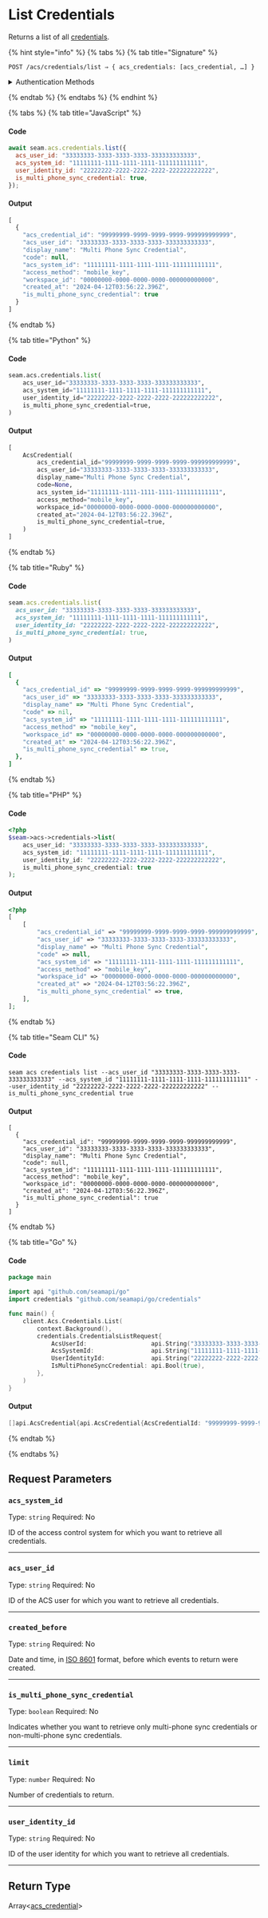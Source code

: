 # List Credentials

Returns a list of all [credentials](../../../capability-guides/access-systems/managing-credentials.md).

{% hint style="info" %}
{% tabs %}
{% tab title="Signature" %}
```
POST /acs/credentials/list ⇒ { acs_credentials: [acs_credential, …] }
```

<details>

<summary>Authentication Methods</summary>

- API key
- Client session token
- Personal access token
  <br>Must also include the `seam-workspace` header in the request.
</details>

{% endtab %}
{% endtabs %}
{% endhint %}

{% tabs %}
{% tab title="JavaScript" %}
#### Code

```javascript
await seam.acs.credentials.list({
  acs_user_id: "33333333-3333-3333-3333-333333333333",
  acs_system_id: "11111111-1111-1111-1111-111111111111",
  user_identity_id: "22222222-2222-2222-2222-222222222222",
  is_multi_phone_sync_credential: true,
});
```

#### Output

```javascript
[
  {
    "acs_credential_id": "99999999-9999-9999-9999-999999999999",
    "acs_user_id": "33333333-3333-3333-3333-333333333333",
    "display_name": "Multi Phone Sync Credential",
    "code": null,
    "acs_system_id": "11111111-1111-1111-1111-111111111111",
    "access_method": "mobile_key",
    "workspace_id": "00000000-0000-0000-0000-000000000000",
    "created_at": "2024-04-12T03:56:22.396Z",
    "is_multi_phone_sync_credential": true
  }
]
```
{% endtab %}

{% tab title="Python" %}
#### Code

```python
seam.acs.credentials.list(
    acs_user_id="33333333-3333-3333-3333-333333333333",
    acs_system_id="11111111-1111-1111-1111-111111111111",
    user_identity_id="22222222-2222-2222-2222-222222222222",
    is_multi_phone_sync_credential=true,
)
```

#### Output

```python
[
    AcsCredential(
        acs_credential_id="99999999-9999-9999-9999-999999999999",
        acs_user_id="33333333-3333-3333-3333-333333333333",
        display_name="Multi Phone Sync Credential",
        code=None,
        acs_system_id="11111111-1111-1111-1111-111111111111",
        access_method="mobile_key",
        workspace_id="00000000-0000-0000-0000-000000000000",
        created_at="2024-04-12T03:56:22.396Z",
        is_multi_phone_sync_credential=true,
    )
]
```
{% endtab %}

{% tab title="Ruby" %}
#### Code

```ruby
seam.acs.credentials.list(
  acs_user_id: "33333333-3333-3333-3333-333333333333",
  acs_system_id: "11111111-1111-1111-1111-111111111111",
  user_identity_id: "22222222-2222-2222-2222-222222222222",
  is_multi_phone_sync_credential: true,
)
```

#### Output

```ruby
[
  {
    "acs_credential_id" => "99999999-9999-9999-9999-999999999999",
    "acs_user_id" => "33333333-3333-3333-3333-333333333333",
    "display_name" => "Multi Phone Sync Credential",
    "code" => nil,
    "acs_system_id" => "11111111-1111-1111-1111-111111111111",
    "access_method" => "mobile_key",
    "workspace_id" => "00000000-0000-0000-0000-000000000000",
    "created_at" => "2024-04-12T03:56:22.396Z",
    "is_multi_phone_sync_credential" => true,
  },
]
```
{% endtab %}

{% tab title="PHP" %}
#### Code

```php
<?php
$seam->acs->credentials->list(
    acs_user_id: "33333333-3333-3333-3333-333333333333",
    acs_system_id: "11111111-1111-1111-1111-111111111111",
    user_identity_id: "22222222-2222-2222-2222-222222222222",
    is_multi_phone_sync_credential: true
);
```

#### Output

```php
<?php
[
    [
        "acs_credential_id" => "99999999-9999-9999-9999-999999999999",
        "acs_user_id" => "33333333-3333-3333-3333-333333333333",
        "display_name" => "Multi Phone Sync Credential",
        "code" => null,
        "acs_system_id" => "11111111-1111-1111-1111-111111111111",
        "access_method" => "mobile_key",
        "workspace_id" => "00000000-0000-0000-0000-000000000000",
        "created_at" => "2024-04-12T03:56:22.396Z",
        "is_multi_phone_sync_credential" => true,
    ],
];
```
{% endtab %}

{% tab title="Seam CLI" %}
#### Code

```seam_cli
seam acs credentials list --acs_user_id "33333333-3333-3333-3333-333333333333" --acs_system_id "11111111-1111-1111-1111-111111111111" --user_identity_id "22222222-2222-2222-2222-222222222222" --is_multi_phone_sync_credential true
```

#### Output

```seam_cli
[
  {
    "acs_credential_id": "99999999-9999-9999-9999-999999999999",
    "acs_user_id": "33333333-3333-3333-3333-333333333333",
    "display_name": "Multi Phone Sync Credential",
    "code": null,
    "acs_system_id": "11111111-1111-1111-1111-111111111111",
    "access_method": "mobile_key",
    "workspace_id": "00000000-0000-0000-0000-000000000000",
    "created_at": "2024-04-12T03:56:22.396Z",
    "is_multi_phone_sync_credential": true
  }
]
```
{% endtab %}

{% tab title="Go" %}
#### Code

```go
package main

import api "github.com/seamapi/go"
import credentials "github.com/seamapi/go/credentials"

func main() {
	client.Acs.Credentials.List(
		context.Background(),
		credentials.CredentialsListRequest{
			AcsUserId:                  api.String("33333333-3333-3333-3333-333333333333"),
			AcsSystemId:                api.String("11111111-1111-1111-1111-111111111111"),
			UserIdentityId:             api.String("22222222-2222-2222-2222-222222222222"),
			IsMultiPhoneSyncCredential: api.Bool(true),
		},
	)
}
```

#### Output

```go
[]api.AcsCredential{api.AcsCredential{AcsCredentialId: "99999999-9999-9999-9999-999999999999", AcsUserId: "33333333-3333-3333-3333-333333333333", DisplayName: "Multi Phone Sync Credential", Code: nil, AcsSystemId: "11111111-1111-1111-1111-111111111111", AccessMethod: "mobile_key", WorkspaceId: "00000000-0000-0000-0000-000000000000", CreatedAt: "2024-04-12T03:56:22.396Z", IsMultiPhoneSyncCredential: true}}
```
{% endtab %}

{% endtabs %}


## Request Parameters

### `acs_system_id`

Type: `string`
Required: No

ID of the access control system for which you want to retrieve all credentials.

---

### `acs_user_id`

Type: `string`
Required: No

ID of the ACS user for which you want to retrieve all credentials.

---

### `created_before`

Type: `string`
Required: No

Date and time, in [ISO 8601](https://www.iso.org/iso-8601-date-and-time-format.html) format, before which events to return were created.

---

### `is_multi_phone_sync_credential`

Type: `boolean`
Required: No

Indicates whether you want to retrieve only multi-phone sync credentials or non-multi-phone sync credentials.

---

### `limit`

Type: `number`
Required: No

Number of credentials to return.

---

### `user_identity_id`

Type: `string`
Required: No

ID of the user identity for which you want to retrieve all credentials.

---


## Return Type

Array<[acs\_credential](./)>
